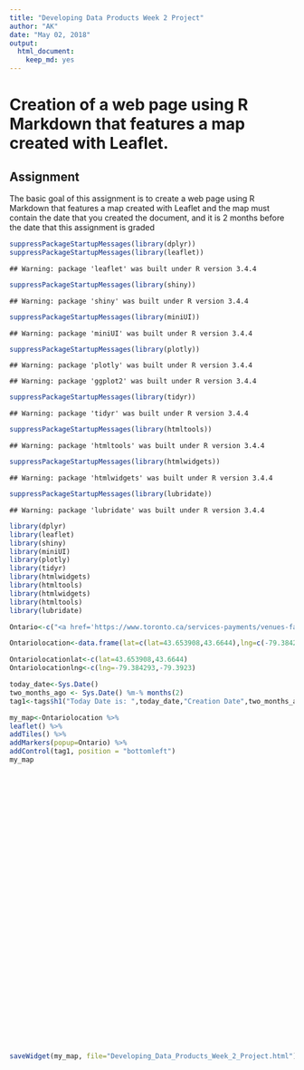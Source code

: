 ```yaml
---
title: "Developing Data Products Week 2 Project"
author: "AK"
date: "May 02, 2018"
output:
  html_document:
    keep_md: yes
---
```






# Creation of a web page using R Markdown that features a map created with Leaflet.  

## Assignment

The basic goal of this assignment is to create a web page using R Markdown that features a map created with Leaflet and the map must contain the date that you created the document, and it is 2 months before the date that this assignment is graded



```r
suppressPackageStartupMessages(library(dplyr))
suppressPackageStartupMessages(library(leaflet))
```

```
## Warning: package 'leaflet' was built under R version 3.4.4
```

```r
suppressPackageStartupMessages(library(shiny))
```

```
## Warning: package 'shiny' was built under R version 3.4.4
```

```r
suppressPackageStartupMessages(library(miniUI))
```

```
## Warning: package 'miniUI' was built under R version 3.4.4
```

```r
suppressPackageStartupMessages(library(plotly))
```

```
## Warning: package 'plotly' was built under R version 3.4.4
```

```
## Warning: package 'ggplot2' was built under R version 3.4.4
```

```r
suppressPackageStartupMessages(library(tidyr))
```

```
## Warning: package 'tidyr' was built under R version 3.4.4
```

```r
suppressPackageStartupMessages(library(htmltools))
```

```
## Warning: package 'htmltools' was built under R version 3.4.4
```

```r
suppressPackageStartupMessages(library(htmlwidgets))
```

```
## Warning: package 'htmlwidgets' was built under R version 3.4.4
```

```r
suppressPackageStartupMessages(library(lubridate))
```

```
## Warning: package 'lubridate' was built under R version 3.4.4
```

```r
library(dplyr)
library(leaflet)
library(shiny)
library(miniUI)
library(plotly)
library(tidyr) 
library(htmlwidgets)
library(htmltools)
library(htmlwidgets)
library(htmltools)
library(lubridate)
```



```r
Ontario<-c("<a href='https://www.toronto.ca/services-payments/venues-facilities-bookings/booking-city-facilities/civic-centres/city-hall/'>Toronto City Hall</a>","<a href='http://www.ontla.on.ca/web/home.do'>Ontario Legislative Assembly</a>")

Ontariolocation<-data.frame(lat=c(lat=43.653908,43.6644),lng=c(-79.384293,-79.3923))

Ontariolocationlat<-c(lat=43.653908,43.6644)
Ontariolocationlng<-c(lng=-79.384293,-79.3923)

today_date<-Sys.Date()
two_months_ago <- Sys.Date() %m-% months(2)
tag1<-tags$h1("Today Date is: ",today_date,"Creation Date",two_months_ago)

my_map<-Ontariolocation %>% 
leaflet() %>%
addTiles() %>%
addMarkers(popup=Ontario) %>% 
addControl(tag1, position = "bottomleft")
my_map
```

<!--html_preserve--><div id="htmlwidget-3107026b67fdcfb5f2c4" style="width:672px;height:480px;" class="leaflet html-widget"></div>
<script type="application/json" data-for="htmlwidget-3107026b67fdcfb5f2c4">{"x":{"options":{"crs":{"crsClass":"L.CRS.EPSG3857","code":null,"proj4def":null,"projectedBounds":null,"options":{}}},"calls":[{"method":"addTiles","args":["//{s}.tile.openstreetmap.org/{z}/{x}/{y}.png",null,null,{"minZoom":0,"maxZoom":18,"tileSize":256,"subdomains":"abc","errorTileUrl":"","tms":false,"noWrap":false,"zoomOffset":0,"zoomReverse":false,"opacity":1,"zIndex":1,"detectRetina":false,"attribution":"&copy; <a href=\"http://openstreetmap.org\">OpenStreetMap<\/a> contributors, <a href=\"http://creativecommons.org/licenses/by-sa/2.0/\">CC-BY-SA<\/a>"}]},{"method":"addMarkers","args":[[43.653908,43.6644],[-79.384293,-79.3923],null,null,null,{"interactive":true,"draggable":false,"keyboard":true,"title":"","alt":"","zIndexOffset":0,"opacity":1,"riseOnHover":false,"riseOffset":250},["<a href='https://www.toronto.ca/services-payments/venues-facilities-bookings/booking-city-facilities/civic-centres/city-hall/'>Toronto City Hall<\/a>","<a href='http://www.ontla.on.ca/web/home.do'>Ontario Legislative Assembly<\/a>"],null,null,null,null,{"interactive":false,"permanent":false,"direction":"auto","opacity":1,"offset":[0,0],"textsize":"10px","textOnly":false,"className":"","sticky":true},null]},{"method":"addControl","args":["<h1>\n  Today Date is: \n  2018-05-03\n  Creation Date\n  2018-03-03\n<\/h1>","bottomleft",null,"info legend"]}],"limits":{"lat":[43.653908,43.6644],"lng":[-79.3923,-79.384293]}},"evals":[],"jsHooks":[]}</script><!--/html_preserve-->

```r
saveWidget(my_map, file="Developing_Data_Products_Week_2_Project.html")
```
